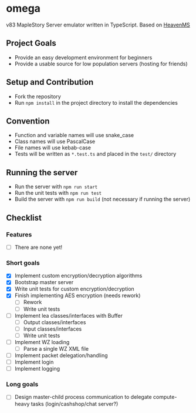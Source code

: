 # omega
v83 MapleStory Server emulator written in TypeScript. Based on [HeavenMS](https://github.com/ronancpl/HeavenMS)

## Project Goals
* Provide an easy development environment for beginners
* Provide a usable source for low population servers (hosting for friends)

## Setup and Contribution
* Fork the repository
* Run `npm install` in the project directory to install the dependencies

## Convention
* Function and variable names will use snake_case
* Class names will use PascalCase
* File names will use kebab-case
* Tests will be written as `*.test.ts` and placed in the `test/` directory

## Running the server
* Run the server with `npm run start`
* Run the unit tests with `npm run test`
* Build the server with `npm run build` (not necessary if running the server)

## Checklist

### Features
* [ ] There are none yet!

### Short goals
* [x] Implement custom encryption/decryption algorithms
* [x] Bootstrap master server
* [x] Write unit tests for custom encryption/decryption
* [x] Finish implementing AES encryption (needs rework)
    * [ ] Rework
    * [ ] Write unit tests
* [ ] Implement lea classes/interfaces with Buffer
    * [ ] Output classes/interfaces
    * [ ] Input classes/interfaces
    * [ ] Write unit tests
* [ ] Implement WZ loading
    * [ ] Parse a single WZ XML file
* [ ] Implement packet delegation/handling
* [ ] Implement login
* [ ] Implement logging

### Long goals
* [ ] Design master-child process communication to delegate compute-heavy tasks (login/cashshop/chat server?)
